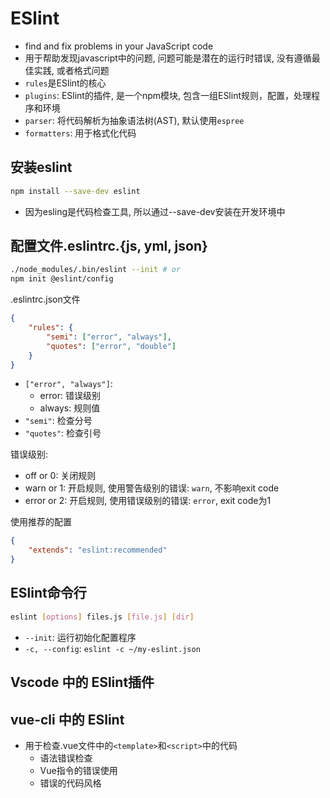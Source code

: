 # ESlint

- find and fix problems in your JavaScript code
- 用于帮助发现javascript中的问题, 问题可能是潜在的运行时错误, 没有遵循最佳实践, 或者格式问题
- `rules`是ESlint的核心
- `plugins`: ESlint的插件, 是一个npm模块, 包含一组ESlint规则，配置，处理程序和环境
- `parser`: 将代码解析为抽象语法树(AST), 默认使用`espree`
- `formatters`: 用于格式化代码

## 安装eslint

```bash
npm install --save-dev eslint
```

- 因为esling是代码检查工具, 所以通过--save-dev安装在开发环境中

## 配置文件.eslintrc.{js, yml, json}

```bash
./node_modules/.bin/eslint --init # or
npm init @eslint/config
```

.eslintrc.json文件

```json
{
    "rules": {
        "semi": ["error", "always"],
        "quotes": ["error", "double"]
    }
}
```

- `["error", "always"]`: 
  - error: 错误级别
  - always: 规则值
- `"semi"`: 检查分号
- `"quotes"`: 检查引号

错误级别:

- off or 0: 关闭规则
- warn or 1: 开启规则, 使用警告级别的错误: `warn`, 不影响exit code
- error or 2: 开启规则, 使用错误级别的错误: `error`, exit code为1

使用推荐的配置

```json
{
    "extends": "eslint:recommended"
}
```

## ESlint命令行

```bash
eslint [options] files.js [file.js] [dir]
```

- `--init`: 运行初始化配置程序
- `-c, --config`: `eslint -c ~/my-eslint.json`



## Vscode 中的 ESlint插件


## vue-cli 中的 ESlint

- 用于检查.vue文件中的`<template>`和`<script>`中的代码
  - 语法错误检查
  - Vue指令的错误使用
  - 错误的代码风格